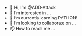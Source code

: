 - 👋 Hi, I’m @ADD-Attack
- 👀 I’m interested in ...
- 🌱 I’m currently learning PYTHON!
- 💞️ I’m looking to collaborate on ...
- 📫 How to reach me ...

<!---
ADD-Attack/ADD-Attack is a ✨ special ✨ repository because its `README.md` (this file) appears on your GitHub profile.
You can click the Preview link to take a look at your changes.
--->
